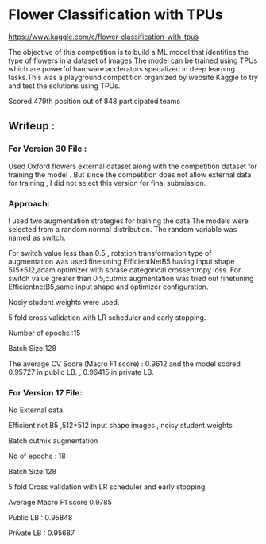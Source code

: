 # Flower Classification with TPUs

https://www.kaggle.com/c/flower-classification-with-tpus

The objective of this competition is to build a ML model that identifies the type of flowers in a dataset of images
The model can be trained using TPUs which are powerful hardware acclerators specalized in deep learning tasks.This was
a playground competition organized by website Kaggle to try and test the solutions using TPUs.

Scored 479th position out of 848 participated teams

## Writeup :
### For Version 30 File :
Used Oxford flowers external dataset along with the competition dataset for training the model .
But since the competition does not allow external data for training , I did not select this version for final submission.
### Approach:
I used two augmentation strategies for training the data.The models were selected from a random normal distribution.
The random variable was named as switch. 

For switch value less than 0.5 , rotation transformation type of augmentation was used finetuning
EfficientNetB5 having input shape 515*512,adam optimizer with sprase categorical crossentropy loss.
For switch value greater than 0.5,cutmix augmentation was tried out finetuning EfficientnetB5,same input shape and optimizer
configuration.

Nosiy student weights were used.

5 fold cross validation with LR scheduler and early stopping.

Number of epochs :15 

Batch Size:128

The average CV Score (Macro F1 score) : 0.9612 and the model scored 0.95727 in public LB. , 0.96415 in private LB.

### For Version 17 File:
No External data.

Efficient net B5 ,512*512 input shape images , noisy student weights

Batch cutmix augmentation

No of epochs : 18

Batch Size:128 

5 fold Cross validation with LR scheduler and early stopping.

Average Macro F1 score 0.9785

Public LB : 0.95848

Private LB : 0.95687 

